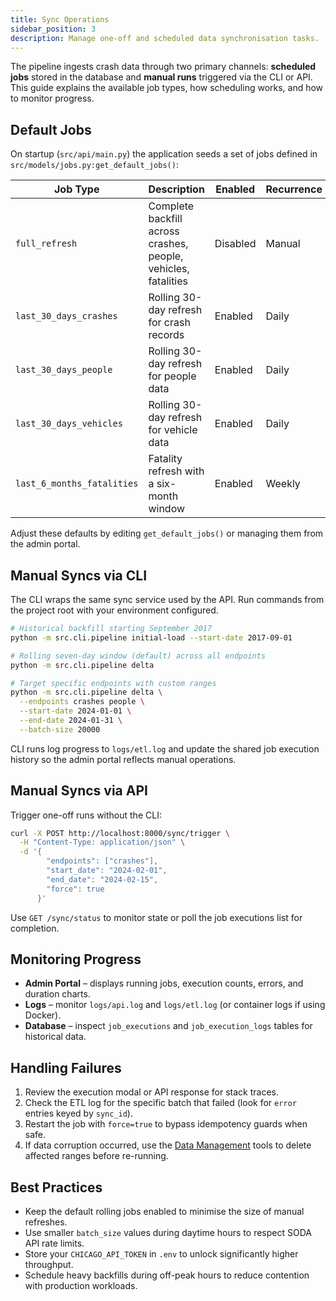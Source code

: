```yaml
---
title: Sync Operations
sidebar_position: 3
description: Manage one-off and scheduled data synchronisation tasks.
---
```


The pipeline ingests crash data through two primary channels: **scheduled jobs** stored in the database and **manual runs** triggered via the CLI or API. This guide explains the available job types, how scheduling works, and how to monitor progress.

## Default Jobs

On startup (`src/api/main.py`) the application seeds a set of jobs defined in `src/models/jobs.py:get_default_jobs()`:

| Job Type | Description | Enabled | Recurrence |
| --- | --- | --- | --- |
| `full_refresh` | Complete backfill across crashes, people, vehicles, fatalities | Disabled | Manual |
| `last_30_days_crashes` | Rolling 30-day refresh for crash records | Enabled | Daily |
| `last_30_days_people` | Rolling 30-day refresh for people data | Enabled | Daily |
| `last_30_days_vehicles` | Rolling 30-day refresh for vehicle data | Enabled | Daily |
| `last_6_months_fatalities` | Fatality refresh with a six-month window | Enabled | Weekly |

Adjust these defaults by editing `get_default_jobs()` or managing them from the admin portal.

## Manual Syncs via CLI

The CLI wraps the same sync service used by the API. Run commands from the project root with your environment configured.

```bash
# Historical backfill starting September 2017
python -m src.cli.pipeline initial-load --start-date 2017-09-01

# Rolling seven-day window (default) across all endpoints
python -m src.cli.pipeline delta

# Target specific endpoints with custom ranges
python -m src.cli.pipeline delta \
  --endpoints crashes people \
  --start-date 2024-01-01 \
  --end-date 2024-01-31 \
  --batch-size 20000
```

CLI runs log progress to `logs/etl.log` and update the shared job execution history so the admin portal reflects manual operations.

## Manual Syncs via API

Trigger one-off runs without the CLI:

```bash
curl -X POST http://localhost:8000/sync/trigger \
  -H "Content-Type: application/json" \
  -d '{
        "endpoints": ["crashes"],
        "start_date": "2024-02-01",
        "end_date": "2024-02-15",
        "force": true
      }'
```

Use `GET /sync/status` to monitor state or poll the job executions list for completion.

## Monitoring Progress

- **Admin Portal** – displays running jobs, execution counts, errors, and duration charts.
- **Logs** – monitor `logs/api.log` and `logs/etl.log` (or container logs if using Docker).
- **Database** – inspect `job_executions` and `job_execution_logs` tables for historical data.

## Handling Failures

1. Review the execution modal or API response for stack traces.
2. Check the ETL log for the specific batch that failed (look for `error` entries keyed by `sync_id`).
3. Restart the job with `force=true` to bypass idempotency guards when safe.
4. If data corruption occurred, use the [Data Management](admin-portal.md#data-management) tools to delete affected ranges before re-running.

## Best Practices

- Keep the default rolling jobs enabled to minimise the size of manual refreshes.
- Use smaller `batch_size` values during daytime hours to respect SODA API rate limits.
- Store your `CHICAGO_API_TOKEN` in `.env` to unlock significantly higher throughput.
- Schedule heavy backfills during off-peak hours to reduce contention with production workloads.
